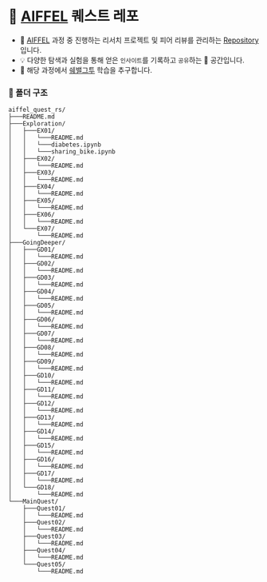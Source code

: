 # 🚀 [AIFFEL](https://aiffel.io/) 퀘스트 레포

* 📖 [AIFFEL](https://aiffel.io/) 과정 중 진행하는 리서치 프로젝트 및 피어 리뷰를 관리하는 [Repository](https://github.com/beomyongchoi/aiffel_quest_rs)입니다.
* 💡 다양한 탐색과 실험을 통해 얻은 `인사이트`를 기록하고 `공유`하는 💬 공간입니다.
* 🤝 해당 과정에서 [쉐밸그투](https://modulabs.co.kr/modulabs-story) 학습을 추구합니다.

### 📁 폴더 구조

```
aiffel_quest_rs/
├───README.md
├───Exploration/
│   ├───EX01/
│   │   └───README.md
│   │   └───diabetes.ipynb
│   │   └───sharing_bike.ipynb
│   ├───EX02/
│   │   └───README.md
│   ├───EX03/
│   │   └───README.md
│   ├───EX04/
│   │   └───README.md
│   ├───EX05/
│   │   └───README.md
│   ├───EX06/
│   │   └───README.md
│   └───EX07/
│       └───README.md
├───GoingDeeper/
│   ├───GD01/
│   │   └───README.md
│   ├───GD02/
│   │   └───README.md
│   ├───GD03/
│   │   └───README.md
│   ├───GD04/
│   │   └───README.md
│   ├───GD05/
│   │   └───README.md
│   ├───GD06/
│   │   └───README.md
│   ├───GD07/
│   │   └───README.md
│   ├───GD08/
│   │   └───README.md
│   ├───GD09/
│   │   └───README.md
│   ├───GD10/
│   │   └───README.md
│   ├───GD11/
│   │   └───README.md
│   ├───GD12/
│   │   └───README.md
│   ├───GD13/
│   │   └───README.md
│   ├───GD14/
│   │   └───README.md
│   ├───GD15/
│   │   └───README.md
│   ├───GD16/
│   │   └───README.md
│   ├───GD17/
│   │   └───README.md
│   └───GD18/
│       └───README.md
└───MainQuest/
    ├───Quest01/
    │   └───README.md
    ├───Quest02/
    │   └───README.md
    ├───Quest03/
    │   └───README.md
    ├───Quest04/
    │   └───README.md
    └───Quest05/
        └───README.md
```
